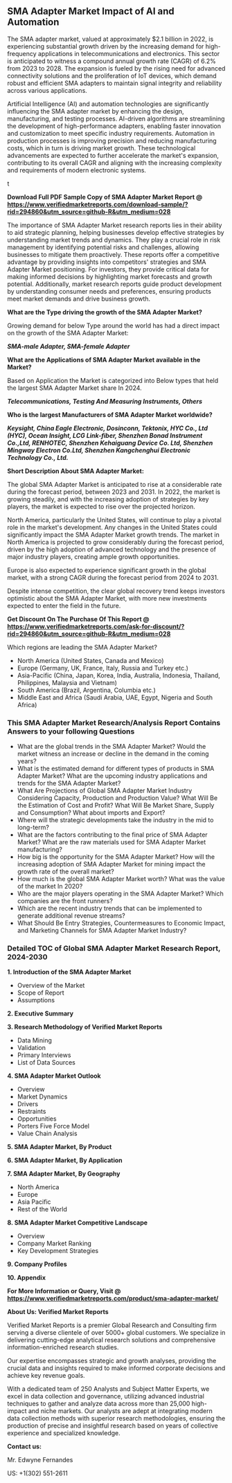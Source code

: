 <h2>SMA Adapter Market Impact of AI and Automation</h2><p>The SMA adapter market, valued at approximately $2.1 billion in 2022, is experiencing substantial growth driven by the increasing demand for high-frequency applications in telecommunications and electronics. This sector is anticipated to witness a compound annual growth rate (CAGR) of 6.2% from 2023 to 2028. The expansion is fueled by the rising need for advanced connectivity solutions and the proliferation of IoT devices, which demand robust and efficient SMA adapters to maintain signal integrity and reliability across various applications.</p><p>Artificial Intelligence (AI) and automation technologies are significantly influencing the SMA adapter market by enhancing the design, manufacturing, and testing processes. AI-driven algorithms are streamlining the development of high-performance adapters, enabling faster innovation and customization to meet specific industry requirements. Automation in production processes is improving precision and reducing manufacturing costs, which in turn is driving market growth. These technological advancements are expected to further accelerate the market's expansion, contributing to its overall CAGR and aligning with the increasing complexity and requirements of modern electronic systems.</p>t</p><p id="" class=""><strong>Download Full PDF Sample Copy of SMA Adapter Market Report @ <a href="https://www.verifiedmarketreports.com/download-sample/?rid=294860&utm_source=github-R&utm_medium=028" target="_blank">https://www.verifiedmarketreports.com/download-sample/?rid=294860&utm_source=github-R&utm_medium=028</a></strong></p><p>The importance of&nbsp;SMA Adapter Market research reports lies in their ability to aid strategic planning, helping businesses develop effective strategies by understanding market trends and dynamics. They play a crucial role in risk management by identifying potential risks and challenges, allowing businesses to mitigate them proactively. These reports offer a competitive advantage by providing insights into competitors' strategies and SMA Adapter Market positioning. For investors, they provide critical data for making informed decisions by highlighting market forecasts and growth potential. Additionally, market research reports guide product development by understanding consumer needs and preferences, ensuring products meet market demands and drive business growth.</p><p><strong>What are the&nbsp;Type driving the growth of the SMA Adapter Market?</strong></p><p id="" class="">Growing demand for below Type around the world has had a direct impact on the growth of the SMA Adapter Market:</p><em><strong>SMA-male Adapter, SMA-female Adapter</strong></em></p><strong>What are the&nbsp;Applications&nbsp;of SMA Adapter Market available in the Market?</strong></p><p id="" class="">Based on Application the Market is categorized into Below types that held the largest SMA Adapter Market share In 2024.</p><em><strong>Telecommunications, Testing And Measuring Instruments, Others</strong></em></p><strong>Who is the largest Manufacturers of SMA Adapter Market worldwide?</strong></p><p><em><strong>Keysight, China Eagle Electronic, Dosinconn, Tektonix, HYC Co., Ltd (HYC), Ocean Insight, LCG Link-fiber, Shenzhen Bonad Instrument Co.,Ltd, RENHOTEC, Shenzhen Kehaiguang Device Co. Ltd, Shenzhen Mingway Electron Co.Ltd, Shenzhen Kangchenghui Electronic Technology Co., Ltd.</strong></em></p><p id="" class=""><strong>Short Description About SMA Adapter Market:</strong></p><p>The global SMA Adapter Market is anticipated to rise at a considerable rate during the forecast period, between 2023 and 2031. In 2022, the market is growing steadily, and with the increasing adoption of strategies by key players, the market is expected to rise over the projected horizon.</p><p>North America, particularly the United States, will continue to play a pivotal role in the market's development. Any changes in the United States could significantly impact the SMA Adapter Market growth trends. The market in North America is projected to grow considerably during the forecast period, driven by the high adoption of advanced technology and the presence of major industry players, creating ample growth opportunities.</p><p>Europe is also expected to experience significant growth in the global market, with a strong CAGR during the forecast period from 2024 to 2031.</p><p>Despite intense competition, the clear global recovery trend keeps investors optimistic about the SMA Adapter Market, with more new investments expected to enter the field in the future.</p><p id="" class=""><strong>Get Discount On The Purchase Of This Report @ <a href="https://www.verifiedmarketreports.com/ask-for-discount/?rid=294860&utm_source=github-R&utm_medium=028" target="_blank">https://www.verifiedmarketreports.com/ask-for-discount/?rid=294860&utm_source=github-R&utm_medium=028</a></strong></p>Which regions are leading the SMA Adapter Market?</p><ul><li>North America (United States, Canada and Mexico)</li><li>Europe (Germany, UK, France, Italy, Russia and Turkey etc.)</li><li>Asia-Pacific (China, Japan, Korea, India, Australia, Indonesia, Thailand, Philippines, Malaysia and Vietnam)</li><li>South America (Brazil, Argentina, Columbia etc.)</li><li>Middle East and Africa (Saudi Arabia, UAE, Egypt, Nigeria and South Africa)</li></ul><h3 id="" class="">This SMA Adapter Market Research/Analysis Report Contains Answers to your following Questions</h3><ul><li>What are the global trends in the SMA Adapter Market? Would the market witness an increase or decline in the demand in the coming years?</li><li>What is the estimated demand for different types of products in SMA Adapter Market? What are the upcoming industry applications and trends for the SMA Adapter Market?</li><li>What Are Projections of Global SMA Adapter Market Industry Considering Capacity, Production and Production Value? What Will Be the Estimation of Cost and Profit? What Will Be Market Share, Supply and Consumption? What about imports and Export?</li><li>Where will the strategic developments take the industry in the mid to long-term?</li><li>What are the factors contributing to the final price of SMA Adapter Market? What are the raw materials used for SMA Adapter Market manufacturing?</li><li>How big is the opportunity for the SMA Adapter Market? How will the increasing adoption of SMA Adapter Market for mining impact the growth rate of the overall market?</li><li>How much is the global SMA Adapter Market worth? What was the value of the market In 2020?</li><li>Who are the major players operating in the SMA Adapter Market? Which companies are the front runners?</li><li>Which are the recent industry trends that can be implemented to generate additional revenue streams?</li><li>What Should Be Entry Strategies, Countermeasures to Economic Impact, and Marketing Channels for SMA Adapter Market Industry?</li></ul><h3 id="" class="">Detailed TOC of Global SMA Adapter Market Research Report, 2024-2030</h3><p id="" class=""><strong>1. Introduction of the SMA Adapter Market</strong></p><ul><li>Overview of the Market</li><li>Scope of Report</li><li>Assumptions</li></ul><p id="" class=""><strong>2. Executive Summary</strong></p><p id="" class=""><strong>3. Research Methodology of Verified Market Reports</strong></p><ul><li>Data Mining</li><li>Validation</li><li>Primary Interviews</li><li>List of Data Sources</li></ul><p id="" class=""><strong>4. SMA Adapter Market Outlook</strong></p><ul><li>Overview</li><li>Market Dynamics</li><li>Drivers</li><li>Restraints</li><li>Opportunities</li><li>Porters Five Force Model</li><li>Value Chain Analysis</li></ul><p id="" class=""><strong>5. SMA Adapter Market, By Product</strong></p><p id="" class=""><strong>6. SMA Adapter Market, By Application</strong></p><p id="" class=""><strong>7. SMA Adapter Market, By Geography</strong></p><ul><li>North America</li><li>Europe</li><li>Asia Pacific</li><li>Rest of the World</li></ul><p id="" class=""><strong>8. SMA Adapter Market Competitive Landscape</strong></p><ul><li>Overview</li><li>Company Market Ranking</li><li>Key Development Strategies</li></ul><p id="" class=""><strong>9. Company Profiles</strong></p><p id="" class=""><strong>10. Appendix</strong></p><p id="" class=""><strong>For More Information or Query, Visit @ <a href="https://www.verifiedmarketreports.com/product/sma-adapter-market/" target="_blank">https://www.verifiedmarketreports.com/product/sma-adapter-market/</a></strong></p><p id="" class=""><strong>About Us: Verified Market Reports</strong></p><p id="" class="">Verified Market Reports is a premier Global Research and Consulting firm serving a diverse clientele of over 5000+ global customers. We specialize in delivering cutting-edge analytical research solutions and comprehensive information-enriched research studies.</p><p id="" class="">Our expertise encompasses strategic and growth analyses, providing the crucial data and insights required to make informed corporate decisions and achieve key revenue goals.</p><p id="" class="">With a dedicated team of 250 Analysts and Subject Matter Experts, we excel in data collection and governance, utilizing advanced industrial techniques to gather and analyze data across more than 25,000 high-impact and niche markets. Our analysts are adept at integrating modern data collection methods with superior research methodologies, ensuring the production of precise and insightful research based on years of collective experience and specialized knowledge.</p><p id="" class=""><strong>Contact us:</strong></p><p id="" class="">Mr. Edwyne Fernandes</p><p id="" class="">US: +1(302) 551-2611</p>